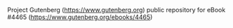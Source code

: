 Project Gutenberg (https://www.gutenberg.org) public repository for eBook #4465 (https://www.gutenberg.org/ebooks/4465)

